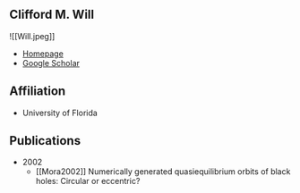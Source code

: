 ## Clifford M. Will

![[Will.jpeg]]

- [Homepage](http://www.phys.ufl.edu/~cmw/)
- [Google Scholar](https://scholar.google.com/citations?user=nhZn5goAAAAJ&hl=zh-CN)


## Affiliation

- University of Florida

## Publications

- 2002
	- [[Mora2002]] Numerically generated quasiequilibrium orbits of black holes: Circular or eccentric?